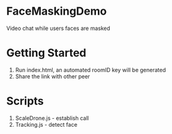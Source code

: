 # FaceMaskingDemo
Video chat while users faces are masked

# Getting Started
1. Run index.html, an automated roomID key will be generated
2. Share the link with other peer

# Scripts
1. ScaleDrone.js - establish call
2. Tracking.js - detect face
